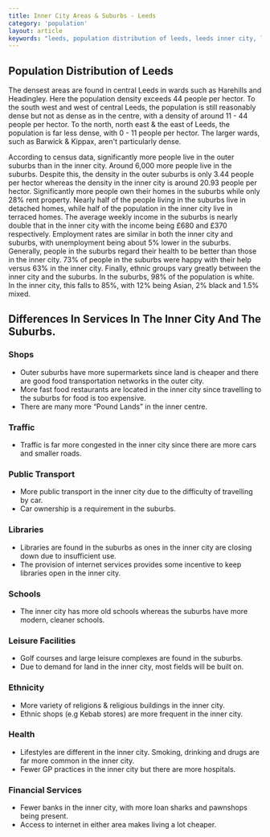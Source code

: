```yaml
---
title: Inner City Areas & Suburbs - Leeds
category: 'population'
layout: article
keywords: "leeds, population distribution of leeds, leeds inner city, leeds suburbs, example of inner city area, example of suburb"
---
```


## Population Distribution of Leeds

The densest areas are found in central Leeds in wards such as Harehills and Headingley. Here the population density exceeds 44 people per hector. To the south west and west of central Leeds, the population is still reasonably dense but not as dense as in the centre, with a density of around 11 - 44 people per hector. To the north, north east & the east of Leeds, the population is far less dense, with 0 - 11 people per hector. The larger wards, such as Barwick & Kippax, aren't particularly dense. 

According to census data, significantly more people live in the outer suburbs than in the inner city. Around 6,000 more people live in the suburbs. Despite this, the density in the outer suburbs is only 3.44 people per hector whereas the density in the inner city is around 20.93 people per hector. Significantly more people own their homes in the suburbs while only 28% rent property. Nearly half of the people living in the suburbs live in detached homes, while half of the population in the inner city live in terraced homes. The average weekly income in the suburbs is nearly double that in the inner city with the income being £680 and £370 respectively. Employment rates are similar in both the inner city and suburbs, with unemployment being about 5% lower in the suburbs. Generally, people in the suburbs regard their health to be better than those in the inner city. 73% of people in the suburbs were happy with their help versus 63% in the inner city. Finally, ethnic groups vary greatly between the inner city and the suburbs. In the suburbs, 98% of the population is white. In the inner city, this falls to 85%, with 12% being Asian, 2% black and 1.5% mixed.

## Differences In Services In The Inner City And The Suburbs. 

### Shops

- Outer suburbs have more supermarkets since land is cheaper and there are good food transportation networks in the outer city.
- More fast food restaurants are located in the inner city since travelling to the suburbs for food is too expensive. 
- There are many more “Pound Lands” in the inner centre. 

### Traffic

- Traffic is far more congested in the inner city since there are more cars and smaller roads. 

### Public Transport

- More public transport in the inner city due to the difficulty of travelling by car. 
- Car ownership is a requirement in the suburbs. 

### Libraries

- Libraries are found in the suburbs as ones in the inner city are closing down due to insufficient use. 
- The provision of internet services provides some incentive to keep libraries open in the inner city. 

### Schools

- The inner city has more old schools whereas the suburbs have more modern, cleaner schools.

### Leisure Facilities

- Golf courses and large leisure complexes are found in the suburbs. 
- Due to demand for land in the inner city, most fields will be built on.

### Ethnicity

- More variety of religions & religious buildings in the inner city. 
- Ethnic shops (e.g Kebab stores) are more frequent in the inner city.

### Health

- Lifestyles are different in the inner city. Smoking, drinking and drugs are far more common in the inner city.
- Fewer GP practices in the inner city but there are more hospitals. 

### Financial Services

- Fewer banks in the inner city, with more loan sharks and pawnshops being present.
- Access to internet in either area makes living a lot cheaper.